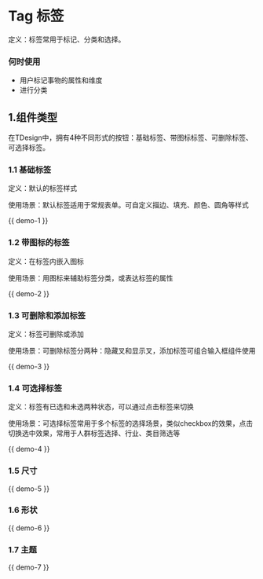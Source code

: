 # Tag 标签

定义：标签常用于标记、分类和选择。

### 何时使用

- 用户标记事物的属性和维度
- 进行分类

## 1.组件类型

在TDesign中，拥有4种不同形式的按钮：基础标签、带图标标签、可删除标签、可选择标签。

### 1.1 基础标签

定义：默认的标签样式

使用场景：默认标签适用于常规表单。可自定义描边、填充、颜色、圆角等样式

{{ demo-1 }}

### 1.2 带图标的标签

定义：在标签内嵌入图标

使用场景：用图标来辅助标签分类，或表达标签的属性

{{ demo-2 }}

### 1.3 可删除和添加标签

定义：标签可删除或添加

使用场景：可删除标签分两种：隐藏叉和显示叉，添加标签可组合输入框组件使用

{{ demo-3 }}

### 1.4 可选择标签

定义：标签有已选和未选两种状态，可以通过点击标签来切换

使用场景：可选择标签常用于多个标签的选择场景，类似checkbox的效果，点击切换选中效果，常用于人群标签选择、行业、类目筛选等

{{ demo-4 }}


### 1.5 尺寸

{{ demo-5 }}


### 1.6 形状

{{ demo-6 }}

### 1.7 主题

{{ demo-7 }}
